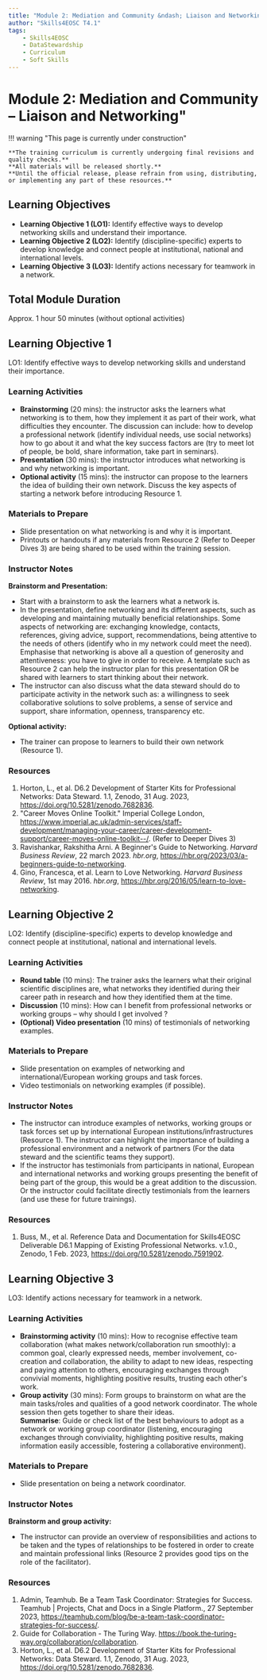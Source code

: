 ```yaml
---
title: "Module 2: Mediation and Community &ndash; Liaison and Networking"
author: "Skills4EOSC T4.1"
tags:
    - Skills4EOSC
    - DataStewardship
    - Curriculum
    - Soft Skills
---
```


# Module 2: Mediation and Community &ndash; Liaison and Networking"


!!! warning "This page is currently under construction"

    **The training curriculum is currently undergoing final revisions and quality checks.**
    **All materials will be released shortly.**
    **Until the official release, please refrain from using, distributing, or implementing any part of these resources.**


## Learning Objectives

- **Learning Objective 1 (LO1):** Identify effective ways to develop networking skills and understand their importance.
- **Learning Objective 2 (LO2):** Identify (discipline-specific) experts to develop knowledge and connect people at institutional, national and international levels.
- **Learning Objective 3 (LO3):** Identify actions necessary for teamwork in a network.


## Total Module Duration

Approx. 1 hour 50 minutes (without optional activities)


## Learning Objective 1

LO1: Identify effective ways to develop networking skills and understand their importance.


### Learning Activities

- **Brainstorming** (20 mins): the instructor asks the learners what networking is to them, how they implement it as part of their work, what difficulties they encounter. The discussion can include: how to develop a professional network (identify individual needs, use social networks) how to go about it and what the key success factors are (try to meet lot of people, be bold, share information, take part in seminars).
- **Presentation** (30 mins): the instructor introduces what networking is and why networking is important.
- **Optional activity** (15 mins): the instructor can propose to the learners the idea of building their own network. Discuss the key aspects of starting a network before introducing Resource 1.


### Materials to Prepare

- Slide presentation on what networking is and why it is important.
- Printouts or handouts if any materials from Resource 2 (Refer to Deeper Dives 3) are being shared to be used within the training session.


### Instructor Notes

**Brainstorm and Presentation:**

- Start with a brainstorm to ask the learners what a network is.
- In the presentation, define networking and its different aspects, such as developing and maintaining mutually beneficial relationships. Some aspects of networking are: exchanging knowledge, contacts, references, giving advice, support, recommendations, being attentive to the needs of others (identify who in my network could meet the need). Emphasise that networking is above all a question of generosity and attentiveness: you have to give in order to receive. A template such as Resource 2 can help the instructor plan for this presentation OR be shared with learners to start thinking about their network.
- The instructor can also discuss what the data steward should do to participate activity in the network such as: a willingness to seek collaborative solutions to solve problems, a sense of service and support, share information, openness, transparency etc.

**Optional activity:**

- The trainer can propose to learners to build their own network (Resource 1).


### Resources

1. Horton, L., et al. D6.2 Development of Starter Kits for Professional Networks: Data Steward. 1.1, Zenodo, 31 Aug. 2023, <https://doi.org/10.5281/zenodo.7682836>.
2. "Career Moves Online Toolkit." Imperial College London, <https://www.imperial.ac.uk/admin-services/staff-development/managing-your-career/career-development-support/career-moves-online-toolkit--/>. (Refer to Deeper Dives 3)
3. Ravishankar, Rakshitha Arni. A Beginner's Guide to Networking. *Harvard Business Review*, 22 march 2023. *hbr.org*, <https://hbr.org/2023/03/a-beginners-guide-to-networking>.
4. Gino, Francesca, et al. Learn to Love Networking. *Harvard Business Review*, 1st may 2016. *hbr.org*, <https://hbr.org/2016/05/learn-to-love-networking>.



## Learning Objective 2

LO2: Identify (discipline-specific) experts to develop knowledge and connect people at institutional, national and international levels.


### Learning Activities

- **Round table** (10 mins): The trainer asks the learners what their original scientific disciplines are, what networks they identified during their career path in research and how they identified them at the time.
- **Discussion** (10 mins): How can I benefit from professional networks or working groups &ndash; why should I get involved ?
- **(Optional) Video presentation** (10 mins) of testimonials of networking examples.


### Materials to Prepare

- Slide presentation on examples of networking and international/European working groups and task forces.
- Video testimonials on networking examples (if possible).


### Instructor Notes

- The instructor can introduce examples of networks, working groups or task forces set up by international European institutions/infrastructures (Resource 1). The instructor can highlight the importance of building a professional environment and a network of partners (For the data steward and the scientific teams they support).
- If the instructor has testimonials from participants in national, European and international networks and working groups presenting the benefit of being part of the group, this would be a great addition to the discussion. Or the instructor could facilitate directly testimonials from the learners (and use these for future trainings).


### Resources

1. Buss, M., et al. Reference Data and Documentation for Skills4EOSC Deliverable D6.1 Mapping of Existing Professional Networks. v.1.0., Zenodo, 1 Feb. 2023, <https://doi.org/10.5281/zenodo.7591902>.



## Learning Objective 3

LO3: Identify actions necessary for teamwork in a network.


### Learning Activities

- **Brainstorming activity** (10 mins): How to recognise effective team collaboration (what makes network/collaboration run smoothly): a common goal, clearly expressed needs, member involvement, co-creation and collaboration, the ability to adapt to new ideas, respecting and paying attention to others, encouraging exchanges through convivial moments, highlighting positive results, trusting each other's work.
- **Group activity** (30 mins): Form groups to brainstorm on what are the main tasks/roles and qualities of a good network coordinator. The whole session then gets together to share their ideas.  
  **Summarise**: Guide or check list of the best behaviours to adopt as a network or working group coordinator (listening, encouraging exchanges through conviviality, highlighting positive results, making information easily accessible, fostering a collaborative environment).


### Materials to Prepare

- Slide presentation on being a network coordinator.


### Instructor Notes

**Brainstorm and group activity:**

- The instructor can provide an overview of responsibilities and actions to be taken and the types of relationships to be fostered in order to create and maintain professional links (Resource 2 provides good tips on the role of the facilitator).


### Resources

1. Admin, Teamhub. Be a Team Task Coordinator: Strategies for Success. Teamhub | Projects, Chat and Docs in a Single Platform., 27 September 2023, <https://teamhub.com/blog/be-a-team-task-coordinator-strategies-for-success/>.
2. Guide for Collaboration - The Turing Way. <https://book.the-turing-way.org/collaboration/collaboration>.
3. Horton, L., et al. D6.2 Development of Starter Kits for Professional Networks: Data Steward. 1.1, Zenodo, 31 Aug. 2023, <https://doi.org/10.5281/zenodo.7682836>.
